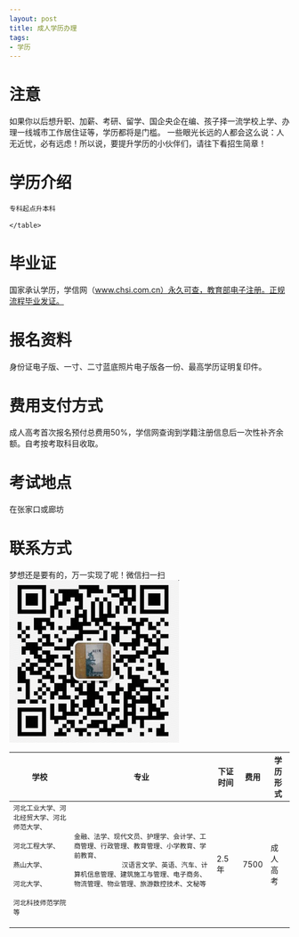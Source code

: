 ```yaml
---
layout: post
title: 成人学历办理
tags:
- 学历
---
```



# 注意
如果你以后想升职、加薪、考研、留学、国企央企在编、孩子择一流学校上学、办理一线城市工作居住证等，学历都将是门槛。
一些眼光长远的人都会这么说：人无近忧，必有远虑！所以说，要提升学历的小伙伴们，请往下看招生简章！

# 学历介绍

    专科起点升本科
 <table class="table table-bordered">
      <thead>
      <tr>
        <th>学校</th>
        <th>专业</th>
        <th>下证时间</th>
        <th>费用</th>
        <th>学历形式</th>
      </tr>
      </thead>
      <tr>
        <td><code>河北工业大学、河北经贸大学、河北师范大学、
                  河北工程大学、
                  燕山大学、
                  河北大学、
                  河北科技师范学院等
            </code>
         </td>
         <td>
            <code>金融、法学、现代文员、护理学、会计学、工商管理、行政管理、教育管理、小学教育、学前教育、
            汉语言文学、英语、汽车、计算机信息管理、建筑施工与管理、电子商务、物流管理、物业管理、旅游数控技术、文秘等
            </code>
         </td>
         <td>2.5年</td>
          <td>7500</td>
          <td>成人高考</td>
      </tr>
      
    </table>
 
# 毕业证
国家承认学历，学信网（www.chsi.com.cn）永久可查，教育部电子注册。正规流程毕业发证。

# 报名资料
身份证电子版、一寸、二寸蓝底照片电子版各一份、最高学历证明复印件。

# 费用支付方式
成人高考首次报名预付总费用50%，学信网查询到学籍注册信息后一次性补齐余额。自考按考取科目收取。

# 考试地点
在张家口或廊坊

# 联系方式
梦想还是要有的，万一实现了呢！微信扫一扫
![image](/assets/2018-03-03-xueli/20180303141845.png)

